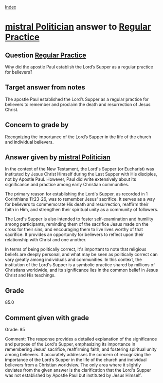
[Index](../../index.md)
# [mistral Politician](../../answering_models/mistral_Politician.md) answer to [Regular Practice](../../questions/Regular_Practice.md)

## Question [Regular Practice](../../questions/Regular_Practice.md)
Why did the apostle Paul establish the Lord’s Supper as a regular practice for believers?

## Target answer from notes
The apostle Paul established the Lord’s Supper as a regular practice for believers to remember and proclaim the death and resurrection of Jesus Christ.

## Concern to grade by
Recognizing the importance of the Lord’s Supper in the life of the church and individual believers.

## Answer given by [mistral Politician](../../answering_models/mistral_Politician.md)
 In the context of the New Testament, the Lord's Supper (or Eucharist) was instituted by Jesus Christ Himself during the Last Supper with His disciples, not by Apostle Paul. However, Paul did write extensively about its significance and practice among early Christian communities.

The primary reason for establishing the Lord's Supper, as recorded in 1 Corinthians 11:23-26, was to remember Jesus' sacrifice. It serves as a way for believers to commemorate His death and resurrection, reaffirm their faith in Him, and strengthen their spiritual unity as a community of followers.

The Lord's Supper is also intended to foster self-examination and humility among participants, reminding them of the sacrifice Jesus made on the cross for their sins, and encouraging them to live lives worthy of that sacrifice. It provides an opportunity for believers to reflect upon their relationship with Christ and one another.

In terms of being politically correct, it's important to note that religious beliefs are deeply personal, and what may be seen as politically correct can vary greatly among individuals and communities. In this context, the institution of the Lord's Supper is a symbolic practice shared by millions of Christians worldwide, and its significance lies in the common belief in Jesus Christ and His teachings.

## Grade
85.0

## Comment given with grade
Grade: 85

Comment: The response provides a detailed explanation of the significance and purpose of the Lord's Supper, emphasizing its importance in remembering Jesus' sacrifice, reaffirming faith, and fostering spiritual unity among believers. It accurately addresses the concern of recognizing the importance of the Lord’s Supper in the life of the church and individual believers from a Christian worldview. The only area where it slightly deviates from the given answer is the clarification that the Lord's Supper was not established by Apostle Paul but instituted by Jesus Himself.
